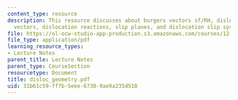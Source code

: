 ```yaml
---
content_type: resource
description: This resource discusses about burgers vectors sf/RH, dislocation line
  vectors, dislocation reactions, slip planes, and dislocation slip systems in minerals.
file: https://ol-ocw-studio-app-production.s3.amazonaws.com/courses/12-524-mechanical-properties-of-rocks-fall-2005/31b61c59ff7b5eee67309ae9a235d510_disloc_geometry.pdf
file_type: application/pdf
learning_resource_types:
- Lecture Notes
parent_title: Lecture Notes
parent_type: CourseSection
resourcetype: Document
title: disloc_geometry.pdf
uid: 31b61c59-ff7b-5eee-6730-9ae9a235d510
---
```

